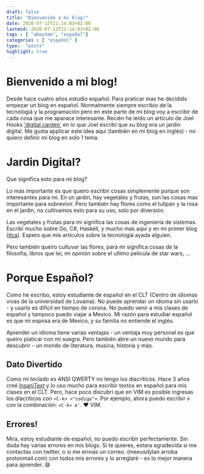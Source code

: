 ```yaml
---
draft: false
title: "Bienvenido a mi blog!"
date: 2020-07-12T21:14:03+02:00
lastmod: 2020-07-12T21:14:03+02:00
tags : [ "aboutme", "español"]
categories : [ "español" ]
type:  "posts"
highlight: true 
---
```


# Bienvenido a mi blog!

Desde hace cuatro años estudio español. Para praticar mas he decidido empezar un blog en español. 
Normalmente siempre escribio de la tecnologiá y la programación pero en este parte de mi blog voy a
escribir de cada cosa que me aparace interesante. Recién he leido un articulo de Joel Hooks
['digital carden'](https://joelhooks.com/digital-garden) en lo que Joel escribí que su blog era un
jardin digital. Me gusta applicar este idea aqui (también en mi blog en inglés) - no quiero definir
mi blog en solo 1 tema. 


# Jardin Digital?

Que significa esto para mi blog?

Lo más importante es que queiro escribir cosas simplemente porque son interesantes para mi. 
En un jardin, hay vegetales y frutas, son las cosas mas importante para
sobrevivir. Pero también hay flores como el tulipán y la rosa en el jardin, no cultivamos esto para su uso, solo
por diversión. 

Las vegetales y frutas para mi significa las cosas de ingeniería de sistemas. Escribí mucho sobre
Go, C#, Haskell, y mucho mas aqui y en mi primer blog ([itca](https://it-ca.net/blogdylan)). Espero
que mis artículos sobre la tecnologiá ayada alguien.

Pero también queiro cultuvar las flores, para mi significa cosas de la filosofia, libros que leí, mi
opinión sobre el ultimo pelicula de star wars, ...


# Porque Español?

Como he escribo, estoy estudiante de español en el CLT (Centro de idiomas vivas de la universidad de
Lovaina). No puede aprendar un idioma sin usarlo - y usarlo es
dificil en tiempo de corona. No puedo venir a mis clases de español y tampoco puedo viajar a Mexico.
Mi razón para estudiar español es que mi esposa era de Mexico, y su familia no entiende el inglés.

Aprender un idioma tiene varias ventajas - un ventaja muy personal es que queiro platicar con mi
suegra. Pero también abre un nuevo mundo para descubrir - un mondo de literatura, musica, historia y
más.

## Dato Divertido

Como mi teclado es ANSI QWERTY no tengo los diacríticos. Hace 3 años creé
[InsaniText](https://github.com/DylanMeeus/InsaniText) y lo uso mucho para escribir textos en
español para mis clases en el CLT. Pero, hace poco discubrí que en VIM es posible ingresas los
diacríticos con `<C-k> <"codigo">`. Por ejemplo, ahora puedo escribir `é` con la combinación: `<C-k>
e'`. ❤ VIM. 


## Errores!

Mira, estoy estudiante de español, no puedo escribir perfectamente. Sin duda hay varias errores en
mis blogs. Si te quieres, estara agradecida si me contactas con twitter, o si me envias un correo. (meeusdylan arroba
protonmail.com) con todos mis errores y lo arreglaré - es lo mejor manera para aprender. 😄 
